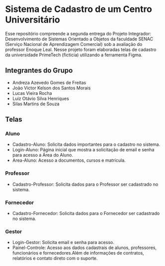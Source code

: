 # Sistema de Cadastro de um Centro Universitário
Esse repositório compreende a segunda entrega do Projeto Integrador: Desenvolvimento de Sistemas Orientado a Objetos da faculdade SENAC (Serviço Nacional de Aprendizagem Comercial) sob a avaliação do professor Enoque Leal. Nesse projeto foram elaboradas telas de cadastro da universidade PrimeTech (fictícia) utilizando a ferramenta Figma.

## Integrantes do Grupo
- Andreza Azevedo Gomes de Freitas
- João Victor Kelson dos Santos Morais
- Lucas Vieira Rocha
- Luiz Otávio Silva Henriques
- Silas Martins de Souza

## Telas 
### Aluno
- Cadastro-Aluno: Solicita dados importantes para o cadastro no sistema.
- Login-Aluno: Página inicial que mostra a solicitação de email e senha para acesso a Área do Aluno.
- Area-Aluno: Acesso a documentos, cursos e matrícula.
### Professor
- Cadastro-Professor: Solicita dados para o Professor ser cadastrado no sistema.
### Fornecedor
- Cadastro-Fornecedor: Solicita dados para o Fornecedor ser cadastrado no sistema.
### Gestor
- Login-Gestor: Solicita email e senha para acesso.
- Painel-Controle: Acesso aos dados cadastrais de alunos, professores, funcionários e fornecedores.Além de informações de contratos, relatórios e contato direto com o suporte.

